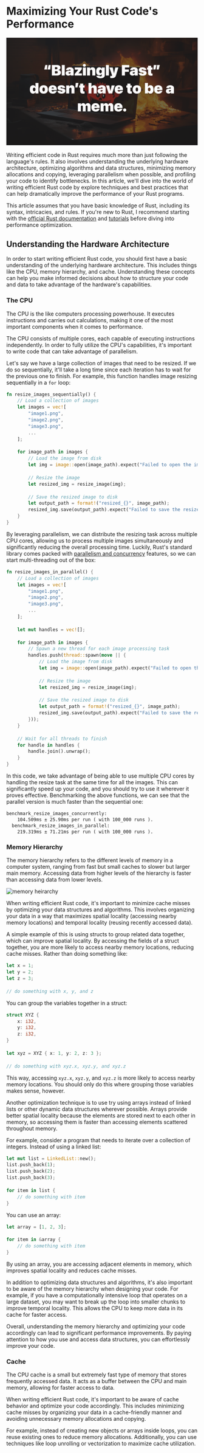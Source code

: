 # Maximizing Your Rust Code's Performance

![preview](https://raw.githubusercontent.com/Jon-Becker/research/main/papers/on-writing-efficient-rust/preview.png?fw)

Writing efficient code in Rust requires much more than just following the language's rules. It also involves understanding the underlying hardware architecture, optimizing algorithms and data structures, minimizing memory allocations and copying, leveraging parallelism when possible, and profiling your code to identify bottlenecks. In this article, we'll dive into the world of writing efficient Rust code by explore techniques and best practices that can help dramatically improve the performance of your Rust programs.

This article assumes that you have basic knowledge of Rust, including its syntax, intricacies, and rules. If you're new to Rust, I recommend starting with the [official Rust documentation](https://doc.rust-lang.org/book/) and [tutorials](https://github.com/rust-lang/rustlings) before diving into performance optimization.

## Understanding the Hardware Architecture

In order to start writing efficient Rust code, you should first have a basic understanding of the underlying hardware architecture. This includes things like the CPU, memory hierarchy, and cache. Understanding these concepts can help you make informed decisions about how to structure your code and data to take advantage of the hardware's capabilities.

### The CPU

The CPU is the like computers processing powerhouse. It executes instructions and carries out calculations, making it one of the most important components when it comes to performance. 

The CPU consists of multiple cores, each capable of executing instructions independently. In order to fully utilize the CPU's capabilities, it's important to write code that can take advantage of parallelism.

Let's say we have a large collection of images that need to be resized. If we do so sequentially, it'll take a long time since each iteration has to wait for the previous one to finish. For example, this function handles image resizing sequentially in a `for` loop:

```rust
fn resize_images_sequentially() {
    // Load a collection of images
    let images = vec![
        "image1.png",
        "image2.png",
        "image3.png",
		...
    ];

    for image_path in images {
        // Load the image from disk
        let img = image::open(image_path).expect("Failed to open the image");
            
        // Resize the image
        let resized_img = resize_image(img);
        
        // Save the resized image to disk
        let output_path = format!("resized_{}", image_path);
        resized_img.save(output_path).expect("Failed to save the resized image");
    }
}
```

By leveraging parallelism, we can distribute the resizing task across multiple CPU cores, allowing us to process multiple images simultaneously and significantly reducing the overall processing time. Luckily, Rust's standard library comes packed with [parallelism and concurrency](https://doc.rust-lang.org/book/ch16-00-concurrency.html) features, so we can start multi-threading out of the box:

```rust
fn resize_images_in_parallel() {
    // Load a collection of images
    let images = vec![
        "image1.png",
        "image2.png",
        "image3.png",
        ...
    ];

    let mut handles = vec![];

    for image_path in images {
        // Spawn a new thread for each image processing task
        handles.push(thread::spawn(move || {
            // Load the image from disk
            let img = image::open(image_path).expect("Failed to open the image");
            
            // Resize the image
            let resized_img = resize_image(img);
            
            // Save the resized image to disk
            let output_path = format!("resized_{}", image_path);
            resized_img.save(output_path).expect("Failed to save the resized image");
        }));
    }

    // Wait for all threads to finish
    for handle in handles {
        handle.join().unwrap();
    }
}
```

In this code, we take advantage of being able to use multiple CPU cores by handling the resize task at the same time for all the images. This can significantly speed up your code, and you should try to use it wherever it proves effective. Benchmarking the above functions, we can see that the parallel version is much faster than the sequential one:

```text
benchmark_resize_images_concurrently:
    104.509ms ± 25.90ms per run ( with 100_000 runs ).
  benchmark_resize_images_in_parallel:
    219.319ms ± 71.21ms per run ( with 100_000 runs ).
```

### Memory Hierarchy

The memory hierarchy refers to the different levels of memory in a computer system, ranging from fast but small caches to slower but larger main memory. Accessing data from higher levels of the hierarchy is faster than accessing data from lower levels.

![memory heirarchy](https://raw.githubusercontent.com/Jon-Becker/research/main/papers/on-writing-efficient-rust/1.png)

When writing efficient Rust code, it's important to minimize cache misses by optimizing your data structures and algorithms. This involves organizing your data in a way that maximizes spatial locality (accessing nearby memory locations) and temporal locality (reusing recently accessed data).

A simple example of this is using structs to group related data together, which can improve spatial locality. By accessing the fields of a struct together, you are more likely to access nearby memory locations, reducing cache misses. Rather than doing something like:

```rust
let x = 1;
let y = 2;
let z = 3;

// do something with x, y, and z
```

You can group the variables together in a struct:

```rust
struct XYZ {
    x: i32,
    y: i32,
    z: i32,
}

let xyz = XYZ { x: 1, y: 2, z: 3 };

// do something with xyz.x, xyz.y, and xyz.z
```

This way, accessing `xyz.x`, `xyz.y`, and `xyz.z` is more likely to access nearby memory locations. You should only do this where grouping those variables makes sense, however.

Another optimization technique is to use try using arrays instead of linked lists or other dynamic data structures wherever possible. Arrays provide better spatial locality because the elements are stored next to each other in memory, so accessing them is faster than accessing elements scattered throughout memory.

For example, consider a program that needs to iterate over a collection of integers. Instead of using a linked list:

```rust
let mut list = LinkedList::new();
list.push_back(1);
list.push_back(2);
list.push_back(3);

for item in list {
    // do something with item
}
```

You can use an array:

```rust
let array = [1, 2, 3];

for item in &array {
    // do something with item
}
```

By using an array, you are accessing adjacent elements in memory, which improves spatial locality and reduces cache misses.

In addition to optimizing data structures and algorithms, it's also important to be aware of the memory hierarchy when designing your code. For example, if you have a computationally intensive loop that operates on a large dataset, you may want to break up the loop into smaller chunks to improve temporal locality. This allows the CPU to keep more data in its cache for faster access.

Overall, understanding the memory hierarchy and optimizing your code accordingly can lead to significant performance improvements. By paying attention to how you use and access data structures, you can effortlessly improve your code.

### Cache

The CPU cache is a small but extremely fast type of memory that stores frequently accessed data. It acts as a buffer between the CPU and main memory, allowing for faster access to data.

When writing efficient Rust code, it's important to be aware of cache behavior and optimize your code accordingly. This includes minimizing cache misses by organizing your data in a cache-friendly manner and avoiding unnecessary memory allocations and copying.

For example, instead of creating new objects or arrays inside loops, you can reuse existing ones to reduce memory allocations. Additionally, you can use techniques like loop unrolling or vectorization to maximize cache utilization.